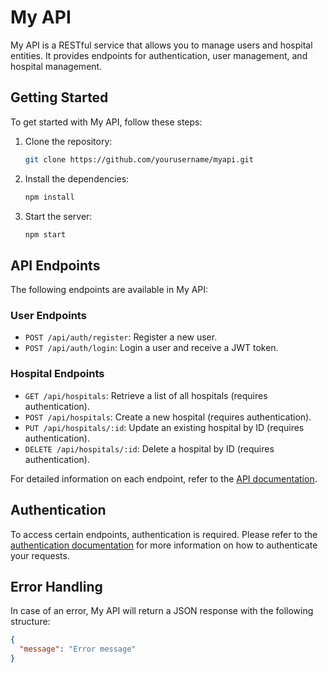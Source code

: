 # My API

My API is a RESTful service that allows you to manage users and hospital entities. It provides endpoints for authentication, user management, and hospital management.

## Getting Started

To get started with My API, follow these steps:

1. Clone the repository:

   ```sh
   git clone https://github.com/yourusername/myapi.git
   ```

2. Install the dependencies:

   ```sh
   npm install
   ```

3. Start the server:
   ```sh
   npm start
   ```

## API Endpoints

The following endpoints are available in My API:

### User Endpoints

- `POST /api/auth/register`: Register a new user.
- `POST /api/auth/login`: Login a user and receive a JWT token.

### Hospital Endpoints

- `GET /api/hospitals`: Retrieve a list of all hospitals (requires authentication).
- `POST /api/hospitals`: Create a new hospital (requires authentication).
- `PUT /api/hospitals/:id`: Update an existing hospital by ID (requires authentication).
- `DELETE /api/hospitals/:id`: Delete a hospital by ID (requires authentication).

For detailed information on each endpoint, refer to the [API documentation](/docs/api.md).

## Authentication

To access certain endpoints, authentication is required. Please refer to the [authentication documentation](/docs/authentication.md) for more information on how to authenticate your requests.

## Error Handling

In case of an error, My API will return a JSON response with the following structure:

```json
{
  "message": "Error message"
}
```
